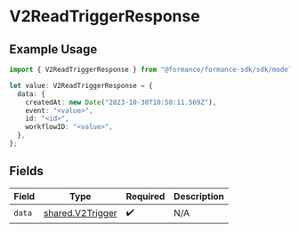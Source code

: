 # V2ReadTriggerResponse

## Example Usage

```typescript
import { V2ReadTriggerResponse } from "@formance/formance-sdk/sdk/models/shared";

let value: V2ReadTriggerResponse = {
  data: {
    createdAt: new Date("2023-10-30T10:50:11.569Z"),
    event: "<value>",
    id: "<id>",
    workflowID: "<value>",
  },
};
```

## Fields

| Field                                                       | Type                                                        | Required                                                    | Description                                                 |
| ----------------------------------------------------------- | ----------------------------------------------------------- | ----------------------------------------------------------- | ----------------------------------------------------------- |
| `data`                                                      | [shared.V2Trigger](../../../sdk/models/shared/v2trigger.md) | :heavy_check_mark:                                          | N/A                                                         |